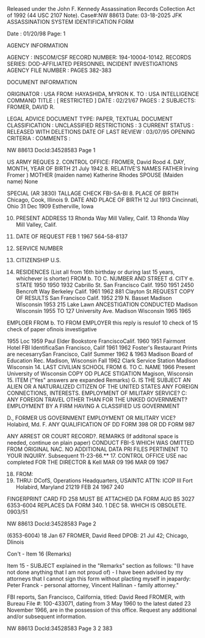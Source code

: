 Released under the John F. Kennedy
Assassination Records Collection Act of
1992 (44 USC 2107 Note). Case#:NW
88613 Date: 03-18-2025
JFK ASSASSINATION SYSTEM
IDENTIFICATION FORM

Date : 01/20/98
Page: 1

AGENCY INFORMATION

AGENCY : INSCOM/CSF
RECORD NUMBER: 194-10004-10142.
RECORDS SERIES: DOD-AFFILIATED PERSONNEL INCIDENT INVESTIGATIONS
AGENCY FILE NUMBER : PAGES 382-383

DOCUMENT INFORMATION

ORIGINATOR : USA
FROM: HAYASHIDA, MYRON K.
TO : USA INTELLIGENCE COMMAND
TITLE : [ RESTRICTED ]
DATE : 02/21/67
PAGES : 2
SUBJECTS: FROMER, DAVID R.

LEGAL ADVICE
DOCUMENT TYPE: PAPER, TEXTUAL DOCUMENT
CLASSIFICATION : UNCLASSIFIED
RESTRICTIONS : 3
CURRENT STATUS : RELEASED WITH DELETIONS
DATE OF LAST REVIEW : 03/07/95
OPENING CRITERIA :
COMMENTS :

NW 88613 DocId:34528583 Page 1

US ARMY REQUES
2. CONTROL OFFICE:
FROMER, David Rood
4. DAY, MONTH, YEAR OF BIRTH
21 July 1942
8. RELATIVE'S NAMES
FATHER
Irving Fromer
) MOTHER (maiden name)
Katherine Rhodes
SPOUSE (Maiden name)
None

SPECIAL
(AR 3830)
TALLAGE CHECK
FBI-SA-BI
8. PLACE OF BIRTH
Chicago, Cook, Illinois
9. DATE AND PLACE OF BIRTH
12 Jul 1913
Cincinnati, Ohio
31 Dec 1909
Estherville, Iowa

10. PRESENT ADDRESS
13 Rhonda Way
Mill Valley, Calif.
13 Rhonda Way
Mill Valley, Calif.

1. DATE OF REQUEST
FEB 1 1967
564-58-8137
7. SERVICE NUMBER

11. CITIZENSHIP
U.S.
12. RESIDENCES (List all from 16th birthday or during last 15 years, whichever is shorter)
FROM
b. TO
C. NUMBER AND STREET
d. CITY
e. STATE
1950
1950
1932 Cabrillo St.
San Francisco
Calif.
1950
1951
2450 Bencroft Way
Berkeley
Calif.
1961
1962
881 Clayton St.REQUEST COPY OF RESULTS San Francisco
Calif.
1952
219 N. Basset
Madison
Wisconsin
1953
215 Lake Lawn ANCESTIGATION CONDUCTED Madison
Wisconsin
1955
TO
127 University Ave.
Madison
Wisconsin
1965
1965

EMPLOER
FROM
b. TO
FROM
EMPLOYER
this reply is resulof
10 check of
15 check of paper
ofinois
investigative

1955
Loc 1959
Paul Elder Bookstore
FranciscoCalif.
1960
1951
Fairmont Hotel
FBI IdentificaSan Francisco, Calif
1961
1962
Foster's Restaurant
Prints are necesarrySan Francisco, Calif
Summer 1962 & 1963
Madison Board of Education
Rec. Madison, Wisconsin
Fall 1962
Clark Service Station
Madison Wisconsin
14. LAST CIVILIAN SCHOOL
FROM
6. TO
C. NAME
1966
Present
University of Wisconsin
COPY OD PLACE
STIGATION
Magison, Wisconsin
15. ITEM ("Yes" answers are expanded Remarks)
G. IS THE SUBJECT AN ALIEN OR A NATURALIZED CITIZEN OF THE UNITED STATES
ANY FOREIGN CONNECTIONS, INTERESTS. EMPLOYMENT OF MILITARY SERVICE?
C: ANY FOREIGN TRAVEL OTHER THAN FOR THE UNKED GOVERNMENT?
EMPLOYMENT BY A FIRM HAVING A CLASSIFIED US GOVERNMENT

D., FORMER US GOVERNMENT EMPLOYMENT OR MILITARY VICE?
Holabird, Md.
F. ANY QUALIFICATION OF DD FORM 398 OR DD FORM 987

ANY ARREST OR COURT RECORD?.
REMARKS (If additonal space is needed, continue on plain paper)
CONDUCT FBI-S WHICH WAS OMITTED FROM
ORIGINAL NAC. NO ADDITIONAL DATA PRI FILES
PERTINENT TO YOUR INQUIRY.
Subsequent 11-23-66.**
17. CONTROL OFFICE USE
nac completed
FOR THE DIRECTOR & Kell
MAR 09 196
MAR 09 1967

18. FROM:
19. THRU:
DCofS, Operations
Headquarters, USAINTC
ATTN: ICOP III
Fort Holabird, Maryland 21219
FEB 24 1967 240

FINGERPRINT CARD FD 258 MUST BE ATTACHED
DA
FORM
AUG B5
3027 6353-6004
REPLACES DA FORM 340. 1 DEC 58. WHICH IS OBSOLETE.
0903/51

NW 88613 Docld:34528583 Page 2

(6353-6004) 18 Jan 67
FROMER, David Reed
DPOB: 21 Jul 42; Chicago, Dlinois

Con't - Item 16 (Remarks)

Item 15 - SUBJECT explained in the "Remarks" section as follows: "(I have not
done anything that I am not proud of) - I have been advised by my attorneys that
I cannot sign this form without placting myself in jeapardy: Peter Franck -
personal attorney, Vincent Hallinan - family attorney."

FBI reports, San Francisco, California, titled: David Reed FROMER, with
Bureau File #: 100-433071, dating from 3 May 1960 to the latest dated 23
November 1966, are in the possession of this office. Request any additional
and/or subsequent information.

NW 88613 Docld:34528583 Page 3
2 383
